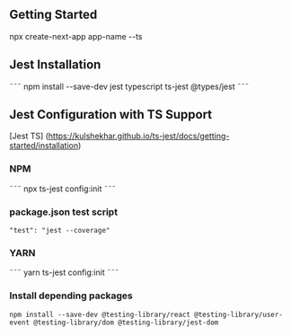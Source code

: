 ## Getting Started
npx create-next-app app-name --ts

## Jest Installation
˜˜˜
npm install --save-dev jest typescript ts-jest @types/jest
˜˜˜
## Jest Configuration with TS Support

[Jest TS] (https://kulshekhar.github.io/ts-jest/docs/getting-started/installation)

### NPM
˜˜˜
npx ts-jest config:init
˜˜˜


### package.json test script
```
"test": "jest --coverage"
```

### YARN
˜˜˜
yarn ts-jest config:init
˜˜˜

### Install depending packages
```
npm install --save-dev @testing-library/react @testing-library/user-event @testing-library/dom @testing-library/jest-dom
```